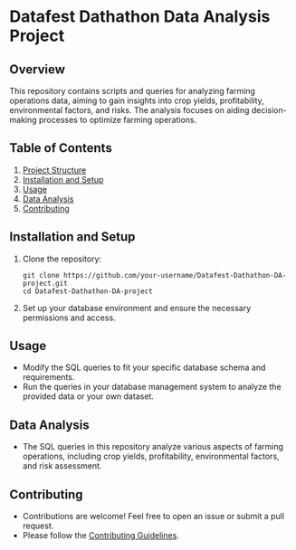 # Datafest Dathathon Data Analysis Project

## Overview
This repository contains scripts and queries for analyzing farming operations data, aiming to gain insights into crop yields, profitability, environmental factors, and risks. The analysis focuses on aiding decision-making processes to optimize farming operations.

## Table of Contents
1. [Project Structure](#project-structure)
2. [Installation and Setup](#installation-and-setup)
3. [Usage](#usage)
4. [Data Analysis](#data-analysis)
5. [Contributing](#contributing)


## Installation and Setup
1. Clone the repository:
   ```
   git clone https://github.com/your-username/Datafest-Dathathon-DA-project.git
   cd Datafest-Dathathon-DA-project
   ```

2. Set up your database environment and ensure the necessary permissions and access.

## Usage
- Modify the SQL queries to fit your specific database schema and requirements.
- Run the queries in your database management system to analyze the provided data or your own dataset.

## Data Analysis
- The SQL queries in this repository analyze various aspects of farming operations, including crop yields, profitability, environmental factors, and risk assessment.

## Contributing
- Contributions are welcome! Feel free to open an issue or submit a pull request.
- Please follow the [Contributing Guidelines](CONTRIBUTING.md).
